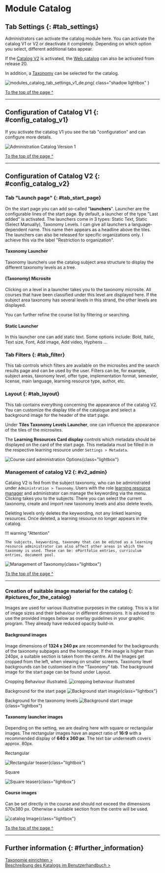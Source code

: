 # Module Catalog

## Tab Settings {: #tab_settings}

Administrators can activate the catalog module here. You can activate the catalog V1 or V2 or deactivate it completely. Depending on which option you select, different additional tabs appear.

If the [Catalog V2](#config_catalog_v2) is activated, the [Web catalog](#config_web-catalog) can also be activated from release 20. 

In addition, a [Taxonomy](Modules_Taxonomy.md) can be selected for the catalog.

![modules_catalog_tab_settings_v1_de.png](assets/modules_catalog_tab_settings_v1_de.png){ class="shadow lightbox" }


[To the top of the page ^](#modul_catalog)

---


## Configuration of Catalog V1 {: #config_catalog_v1}

If you activate the catalog V1 you see the tab "configuration" and can configure more details.

![Administration Catalog Version 1](assets/Admin_KatalogV1_en.png)


[To the top of the page ^](#modul_catalog)

---


## Configuration of Catalog V2 {: #config_catalog_v2}

### Tab "Launch page" {: #tab_start_page}

On the start page you can add so-called "**launchers**". Launcher are the configurable lines of the start page.  By default, a launcher of the type "Last added" is activated. The launchers come in 3 types: Static Text, Static (Select Manually), Taxonomy Levels.
I can give all launchers a language-dependent name. This name then appears as a headline above the tiles. The launchers can also be released for specific organizations only. I achieve this via the label "Restriction to organization".

#### Taxonomy Launcher

Taxonomy launchers use the catalog subject area structure to display the different taxonomy levels as a tree.

#### (Taxonomy) Microsite

Clicking on a level in a launcher takes you to the taxonomy microsite. All courses that have been classified under this level are displayed here. If the subject area taxonomy has several levels in this strand, the other levels are displayed.

You can further refine the course list by filtering or searching.

#### Static Launcher

In this launcher one can add static text. Some options include: Bold, Italic, Text size, Font, Add image, Add video, Hyphens ...

### Tab Filters {: #tab_filter}

This tab controls which filters are available on the microsites and the search results page and can be used by the user. Filters can be, for example, subject areas, taxonomy level, offer type, implementation format, semester, license, main language, learning resource type, author, etc. 

### Layout {: #tab_layout}

This tab contains everything concerning the appearance of the catalog V2. You can customize the display title of the catalogue and select a background image for the header of the start page.

Under **Tiles Taxonomy Levels Launcher**, one can influence the appearance of the tiles of the microsites.

The **Learning Resources Card display** controls which metadata should be displayed on the card of the start page. This metadata must be filled in in the respective learning resource under `Settings > Metadata`.

![Course card administration Options](assets/course-card-admin.jpg){class="lightbox"}

### Management of catalog V2 {: #v2_admin}

Catalog V2 is fed from the subject taxonomy, who can be administrated  under `Administration > Taxonomy`. Users with the role [learning resource manager](../../manual_user/basic_concepts/Roles_Rights.md) and administrator can manage the keywording via the menu.
Clicking takes you to the subjects. There you can select the current taxonomy, create and import new taxonomy levels and also delete levels.

Deleting levels only deletes the keywording, not any linked learning resources. Once deleted, a learning resource no longer appears in the catalog.

!!! warning "Attention"

    The subjects, keywording, taxonomy that can be edited as a learning resource administrator can also affect other areas in which the taxonomy is used. These can be: ePortfolio entries, curriculum entries, document pool.


![Management of Taxonomy](assets/taxonomy-management.jpg){class="lightbox"}

[To the top of the page ^](#modul_catalog)

---


### Creation of suitable image material for the catalog {: #pictures_for_the_catalog}

Images are used for various illustrative purposes in the catalog. This is a list of image sizes and their behaviour in different dimensions. It is advised to use the provided images below as overlay guidelines in your graphic program. They already have reduced opacity build-in.

#### Background images

Image dimensions of **1324 x 240 px** are recommended for the backgrounds of the taxonomy subpages and the homepage. If the image is higher than 240px, a suitable section is taken from the centre. All the Images get cropped from the left, when viewing on smaller screens.
Taxonomy level backgrounds can be customised in the "Taxonomy" tab.
The background image for the start page can be found under Layout.

Cropping Behaviour illustrated.
![cropping behaviour illustrated](assets/catalog_cropping.png)

Background for the start page
![Background start image](assets/catalog_background_start.png){class="lightbox"}

Background for the taxonomy levels
![Background start image](assets/catalog_background_taxonomy.png){class="lightbox"}

#### Taxonomy launcher images
Depending on the setting, we are dealing here with square or rectangular images.
The rectangular images have an aspect ratio of **16:9** with a recommended display of **640 x 360 px**. The text bar underneath covers approx. 80px.

Rectangular

![Rectangular teaser](assets/catalog_taxteaser.png){class="lightbox"}

Square

![Square teaser](assets/catalog_taxteaser_square.png){class="lightbox"}

#### Course images

Can be set directly in the course and should not exceed the dimensions 570x380 px. Otherwise a suitable section from the centre will be used.

![catalog Image](assets/catalog_course.png){class="lightbox"}

[To the top of the page ^](#modul_catalog)

---

## Further information {: #further_information}

[Taxonomie einrichten >](Modules_Taxonomy.md)<br>
[Beschreibung des Katalogs im Benutzerhandbuch >](../../manual_user/area_modules/catalog2.0.md)<br>
